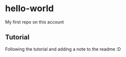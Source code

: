 # hello-world
My first repo on this account

## Tutorial
Following the tutorial and adding a note to the readme :D

